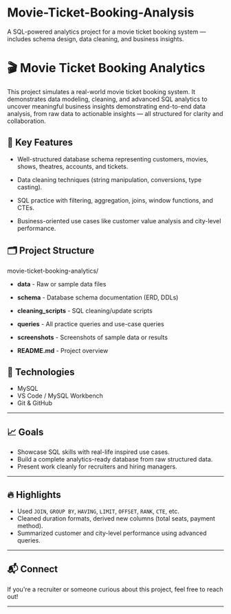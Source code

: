 # Movie-Ticket-Booking-Analysis
A SQL-powered analytics project for a movie ticket booking system — includes schema design, data cleaning, and business insights.

# 🎬 Movie Ticket Booking Analytics

This project simulates a real-world movie ticket booking system. It demonstrates data modeling, cleaning, and advanced SQL analytics to uncover meaningful business insights demonstrating end-to-end data analysis, from raw data to actionable insights — all structured for clarity and collaboration.

## 📌 Key Features

- Well-structured database schema representing customers, movies, shows, theatres, accounts, and tickets.

- Data cleaning techniques (string manipulation, conversions, type casting).
  
- SQL practice with filtering, aggregation, joins, window functions, and CTEs.

- Business-oriented use cases like customer value analysis and city-level performance.

## 🗂️ Project Structure

movie-ticket-booking-analytics/
-  **data** - Raw or sample data files

-  **schema** - Database schema documentation (ERD, DDLs)

-  **cleaning_scripts** - SQL cleaning/update scripts

-  **queries** - All practice queries and use-case queries

-  **screenshots** - Screenshots of sample data or results

-  **README.md** - Project overview


## 🚀 Technologies

- MySQL
- VS Code / MySQL Workbench
- Git & GitHub

---

## 📈 Goals

- Showcase SQL skills with real-life inspired use cases.
- Build a complete analytics-ready database from raw structured data.
- Present work cleanly for recruiters and hiring managers.

---

## 🔥 Highlights

- Used `JOIN`, `GROUP BY`, `HAVING`, `LIMIT`, `OFFSET`, `RANK`, `CTE`, etc.
- Cleaned duration formats, derived new columns (total seats, payment method).
- Summarized customer and city-level performance using advanced queries.

---

## 📬 Connect

If you're a recruiter or someone curious about this project, feel free to reach out!

---